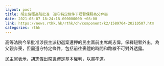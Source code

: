 ```yaml
---
layout: post
title: 胡志偉獲高院批准　遵守特定條件下短暫保釋為父奔喪
date: 2021-05-07 18:24:18.000000000 +08:00
link: https://news.rthk.hk/rthk/ch/component/k2/1589764-20210507.htm
categories: rthk
---
```


高等法院今早批准涉民主派初選案還押的民主黨前主席胡志偉，保釋短暫外出，為父親奔喪，但需遵守特定條件，包括前往喪禮的時間和路線不可對外透露。

民主黨表示，胡志偉出席喪禮是基本權利，以盡孝道。
